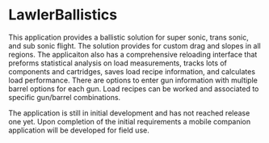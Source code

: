 # LawlerBallistics
This application provides a ballistic solution for super sonic, trans sonic, and sub sonic flight.  The solution provides for custom drag and slopes in all regions.  The applicaiton also has a comprehensive reloading interface that preforms statistical analysis on load measurements, tracks lots of components and cartridges, saves load recipe information, and calculates load performance.
There are options to enter gun information with multiple barrel options for each gun.  Load recipes can be worked and associated to specific gun/barrel combinations.

The application is still in initial development and has not reached release one yet.  Upon completion of the initial requirements a mobile companion application will be developed for field use.
